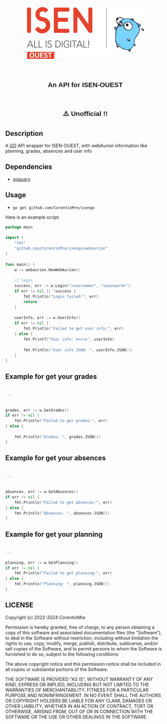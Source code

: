 <br>
<p align="center"><img width="400" alt="Logo" src="https://raw.githubusercontent.com/CorentinMre/isengo/main/images/icon.jpg"></a></p>

<br/>

<h2 style="font-family: sans-serif; font-weight: normal;" align="center"><strong>An API for ISEN-OUEST</strong></h2>

<br/>

<h2 style="font-family: sans-serif; font-weight: normal;" align="center"><strong>⚠️ Unofficial !!</strong></h2>

## Description

A [GO](https://go.dev/) API wrapper for ISEN-OUEST, with webAurion information like planning, grades, absences and user info

## Dependencies

- [goquery](https://github.com/PuerkitoBio/goquery)

## Usage

- `go get github.com/CorentinMre/isengo`

Here is an example script:

```go
package main

import (
	"fmt"
	"github.com/CorentinMre/isengo/webaurion"
)

func main() {
	w := webaurion.NewWebAurion()

	// login
	success, err := w.Login("<username>", "<password>")
	if err != nil || !success {
		fmt.Println("Login failed:", err)
		return
	}

	userInfo, err := w.UserInfo()
	if err != nil {
		fmt.Println("Failed to get user info:", err)
	} else {
		fmt.Printf("User info: %+v\n", userInfo)

		fmt.Println("User info JSON: ", userInfo.JSON())
	}
}

```

## Example for get your grades

```go

...


grades, err := w.GetGrades()
if err != nil {
    fmt.Println("Failed to get grades:", err)
} else {

    fmt.Println("Grades: ", grades.JSON())
}

```

## Example for get your absences

```go

...


absences, err := w.GetAbsences()
if err != nil {
    fmt.Println("Failed to get absences:", err)
} else {
    fmt.Println("Absences: ", absences.JSON())
}

```

## Example for get your planning

```go

...

planning, err := w.GetPlanning()
if err != nil {
    fmt.Println("Failed to get planning:", err)
} else {
    fmt.Println("Planning: ", planning.JSON())
}

```

## LICENSE

Copyright (c) 2022-2024 CorentinMre

Permission is hereby granted, free of charge, to any person obtaining a copy
of this software and associated documentation files (the "Software"), to deal
in the Software without restriction, including without limitation the rights
to use, copy, modify, merge, publish, distribute, sublicense, and/or sell
copies of the Software, and to permit persons to whom the Software is
furnished to do so, subject to the following conditions:

The above copyright notice and this permission notice shall be included in all
copies or substantial portions of the Software.

THE SOFTWARE IS PROVIDED "AS IS", WITHOUT WARRANTY OF ANY KIND, EXPRESS OR
IMPLIED, INCLUDING BUT NOT LIMITED TO THE WARRANTIES OF MERCHANTABILITY,
FITNESS FOR A PARTICULAR PURPOSE AND NONINFRINGEMENT. IN NO EVENT SHALL THE
AUTHORS OR COPYRIGHT HOLDERS BE LIABLE FOR ANY CLAIM, DAMAGES OR OTHER
LIABILITY, WHETHER IN AN ACTION OF CONTRACT, TORT OR OTHERWISE, ARISING FROM,
OUT OF OR IN CONNECTION WITH THE SOFTWARE OR THE USE OR OTHER DEALINGS IN THE
SOFTWARE.
